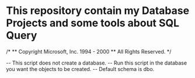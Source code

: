 # This repository contain my Database Projects and some tools about SQL Query

/*
** Copyright Microsoft, Inc. 1994 - 2000
** All Rights Reserved.
*/

-- This script does not create a database.
-- Run this script in the database you want the objects to be created.
-- Default schema is dbo.
